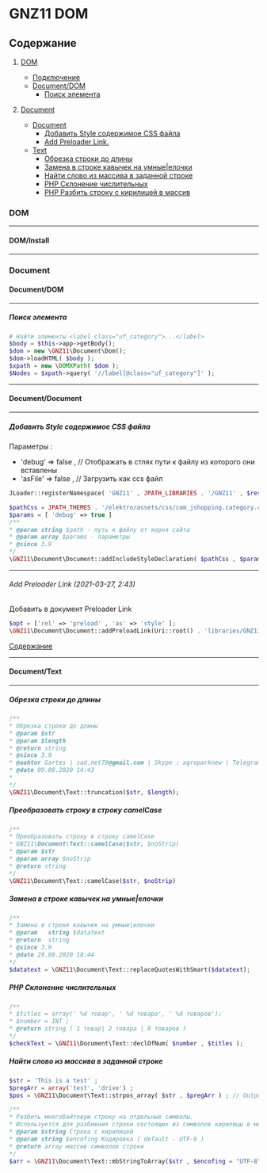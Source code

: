 # GNZ11 DOM
## Содержание
 1. [DOM](#DOM)
    + [Подключение](#Document/DOM/Install)
    + [Document/DOM](#Document/DOM)
        + [Поиск элемента](#Document/DOM/Поиск_элемента)
 
 
 
 2. [Document](#Document) 
    + [Document](#Document/Document)
        + [Добавить Style содержимое CSS файла](https://github.com/gartes/GNZ11/blob/master/Document/DOCUMENT-README.md#-%D0%B4%D0%BE%D0%B1%D0%B0%D0%B2%D0%B8%D1%82%D1%8C-style-%D1%81%D0%BE%D0%B4%D0%B5%D1%80%D0%B6%D0%B8%D0%BC%D0%BE%D0%B5-css-%D1%84%D0%B0%D0%B9%D0%BB%D0%B0)
        + [Add Preloader Link.](#addPreloaderLink) 
    + [Text](#Document/Text)
        + [Обрезка строки до длины](https://github.com/gartes/GNZ11/blob/master/Document/DOCUMENT-README.md#-%D0%BE%D0%B1%D1%80%D0%B5%D0%B7%D0%BA%D0%B0-%D1%81%D1%82%D1%80%D0%BE%D0%BA%D0%B8-%D0%B4%D0%BE-%D0%B4%D0%BB%D0%B8%D0%BD%D1%8B)
        + [Замена в строке кавычек на умные|елочки](https://github.com/gartes/GNZ11/blob/master/Document/DOCUMENT-README.md#-%D0%B7%D0%B0%D0%BC%D0%B5%D0%BD%D0%B0-%D0%B2-%D1%81%D1%82%D1%80%D0%BE%D0%BA%D0%B5-%D0%BA%D0%B0%D0%B2%D1%8B%D1%87%D0%B5%D0%BA-%D0%BD%D0%B0-%D1%83%D0%BC%D0%BD%D1%8B%D0%B5%D0%B5%D0%BB%D0%BE%D1%87%D0%BA%D0%B8)
        + [Найти слово из массива в заданной строке](https://github.com/gartes/GNZ11/blob/master/Document/DOCUMENT-README.md#-%D0%BD%D0%B0%D0%B9%D1%82%D0%B8-%D1%81%D0%BB%D0%BE%D0%B2%D0%BE-%D0%B8%D0%B7-%D0%BC%D0%B0%D1%81%D1%81%D0%B8%D0%B2%D0%B0-%D0%B2-%D0%B7%D0%B0%D0%B4%D0%B0%D0%BD%D0%BD%D0%BE%D0%B9-%D1%81%D1%82%D1%80%D0%BE%D0%BA%D0%B5)
        + [PHP Склонение числительных](https://github.com/gartes/GNZ11/blob/master/Document/DOCUMENT-README.md#-php-%D1%81%D0%BA%D0%BB%D0%BE%D0%BD%D0%B5%D0%BD%D0%B8%D0%B5-%D1%87%D0%B8%D1%81%D0%BB%D0%B8%D1%82%D0%B5%D0%BB%D1%8C%D0%BD%D1%8B%D1%85)
        + [PHP Разбить строку с кирилицей в массив]()
 
 
    
    
    
### <a name="DOM"></a> DOM
***   
#### <a name="DOM/Install"></a> DOM/Install 
***
### <a name="Document"></a> Document
#### <a name="Document/DOM"></a> Document/DOM 
***

##### <a name="Document/DOM/Поиск_элемента"></a> Поиск элемента
```php
# Найти элементы <label class="uf_category">...</label>
$body = $this->app->getBody();
$dom = new \GNZ11\Document\Dom();
$dom->loadHTML( $body );
$xpath = new \DOMXPath( $dom );
$Nodes = $xpath->query( '//label[@class="uf_category"]' );
``` 
***
#### <a name="Document/Document"></a> Document/Document 
***
##### <a name="Document\Document::addIncludeStyleDeclaration"></a> Добавить Style содержимое CSS файла
Параметры : 
 + 'debug' => false ,  // Отображать в стлях пути к файлу из которого они вставлены
 + 'asFile' => false , // Загрузить как сcs файл  <link rel="stylesheet" /> 
```php
JLoader::registerNamespace( 'GNZ11' , JPATH_LIBRARIES . '/GNZ11' , $reset = false , $prepend = false , $type = 'psr4' );

$pathCss = JPATH_THEMES . '/elektro/assets/css/com_jshopping.category.critical.css' ;
$params = [ 'debug' => true ]
/**
* @param string $path - путь к файлу от корня сайта
* @param array $params - параметры
* @since 3.9
*/
\GNZ11\Document\Document::addIncludeStyleDeclaration( $pathCss , $params ) ;

```
 ***
 ###### Add Preloader Link <a name="addPreloaderLink"></a> (2021-03-27, 2:43)
 Добавить в документ Preloader Link
````php
$opt = ['rel' => 'preload' , 'as' => 'style' ];
\GNZ11\Document\Document::addPreloadLink(Uri::root() . 'libraries/GNZ11/assets/js/modules/Slick/slick.css' , $opt );
 ````
 [Содержание](#top)
 ***



#### <a name="Document/Text"></a> Document/Text 
***
##### <a name="Document\Text::camelCase"></a> Обрезка строки до длины
```php
/**
* Обрезка строки до длины
* @param $str
* @param $length
* @return string
* @since 3.9
* @auhtor Gartes | sad.net79@gmail.com | Skype : agroparknew | Telegram : @gartes
* @date 09.09.2020 14:43
*
*/
\GNZ11\Document\Text::truncation($str, $length);
```
##### <a name="Document\Text::camelCase"></a> Преобразовать строку в строку camelCase
```php
/**
* Преобразовать строку в строку camelCase
* GNZ11\Document\Text::camelCase($str, $noStrip)
* @param $str
* @param array $noStrip
* @return string
*/
\GNZ11\Document\Text::camelCase($str, $noStrip)
```
##### <a name="Document\Text::replaceQuotesWithSmart"></a> Замена в строке кавычек на умные|елочки
```php
/**
* Замена в строке кавычек на умные|елочки
* @param   string $datatext
* @return  string
* @since 3.9
* @date 29.08.2020 18:44
*/ 
$datatext = \GNZ11\Document\Text::replaceQuotesWithSmart($datatext);
```

##### <a name="Document\Text::declOfNum"></a> PHP Склонение числительных
```php
/**
* $titles = array(' %d товар', ' %d товара', ' %d товаров');
* $number = INT ;
* @return string ( 1 товар| 2 товара | 8 товаров )
*/
$checkText = \GNZ11\Document\Text::declOfNum( $number , $titles );
```
##### <a name="Document\Text::strpos_array"></a> Найти слово из массива в заданной строке
```php
$str = 'This is a test' ;
$pregArr = array('test', 'drive') ;  
$pos = \GNZ11\Document\Text::strpos_array( $str , $pregArr ) ; // Output is 10
```

```php
/**
* Разбить многобайтовую строку на отдельные символы.
* Используется для разбиения строки состоящих из символов кирилицы в массив
* @param $string Строка с кирилицей
* @param string $encofing Кодировка ( default - UTF-8 )
* @return array массив символов строки
*/
$arr = \GNZ11\Document\Text::mbStringToArray($str , $encofing = "UTF-8" ) ; 
```
